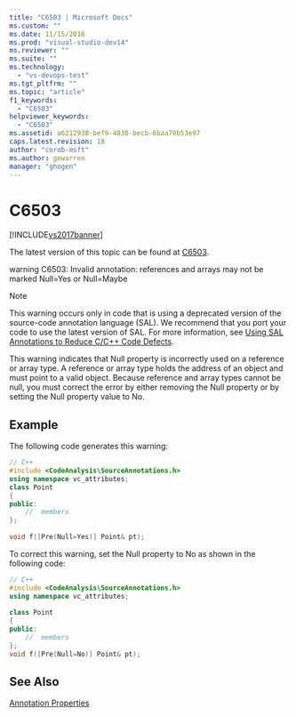 ```yaml
---
title: "C6503 | Microsoft Docs"
ms.custom: ""
ms.date: 11/15/2016
ms.prod: "visual-studio-dev14"
ms.reviewer: ""
ms.suite: ""
ms.technology: 
  - "vs-devops-test"
ms.tgt_pltfrm: ""
ms.topic: "article"
f1_keywords: 
  - "C6503"
helpviewer_keywords: 
  - "C6503"
ms.assetid: a6212938-bef9-4830-becb-6baa70b53e97
caps.latest.revision: 18
author: "corob-msft"
ms.author: gewarren
manager: "ghogen"
---
```

# C6503
[!INCLUDE[vs2017banner](../includes/vs2017banner.md)]

The latest version of this topic can be found at [C6503](https://docs.microsoft.com/visualstudio/code-quality/c6503).  
  
warning C6503: Invalid annotation: references and arrays may not be marked Null=Yes or Null=Maybe  
  
> [!NOTE]
>  This warning occurs only in code that is using a deprecated version of the source-code annotation language (SAL). We recommend that you port your code to use the latest version of SAL. For more information, see [Using SAL Annotations to Reduce C/C++ Code Defects](../code-quality/using-sal-annotations-to-reduce-c-cpp-code-defects.md).  
  
 This warning indicates that Null property is incorrectly used on a reference or array type. A reference or array type holds the address of an object and must point to a valid object. Because reference and array types cannot be null, you must correct the error by either removing the Null property or by setting the Null property value to No.  
  
## Example  
 The following code generates this warning:  
  
```cpp  
// C++  
#include <CodeAnalysis\SourceAnnotations.h>  
using namespace vc_attributes;  
class Point  
{  
public:  
    //  members  
};  
  
void f([Pre(Null=Yes)] Point& pt);  
```  
  
 To correct this warning, set the Null property to No as shown in the following code:  
  
```cpp  
// C++  
#include <CodeAnalysis\SourceAnnotations.h>  
using namespace vc_attributes;  
  
class Point  
{  
public:  
    //  members  
};   
void f([Pre(Null=No)] Point& pt);  
```  
  
## See Also  
 [Annotation Properties](http://msdn.microsoft.com/en-us/f77b4370-6bda-4294-bd2a-e7d0df182a3d)



